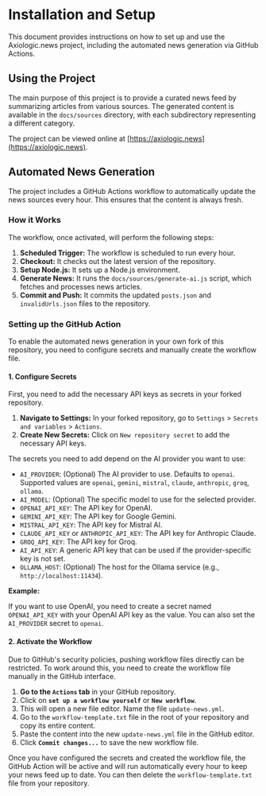 # Installation and Setup

This document provides instructions on how to set up and use the Axiologic.news project, including the automated news generation via GitHub Actions.

## Using the Project

The main purpose of this project is to provide a curated news feed by summarizing articles from various sources. The generated content is available in the `docs/sources` directory, with each subdirectory representing a different category.

The project can be viewed online at [https://axiologic.news](https://axiologic.news).

## Automated News Generation

The project includes a GitHub Actions workflow to automatically update the news sources every hour. This ensures that the content is always fresh.

### How it Works

The workflow, once activated, will perform the following steps:

1.  **Scheduled Trigger:** The workflow is scheduled to run every hour.
2.  **Checkout:** It checks out the latest version of the repository.
3.  **Setup Node.js:** It sets up a Node.js environment.
4.  **Generate News:** It runs the `docs/sources/generate-ai.js` script, which fetches and processes news articles.
5.  **Commit and Push:** It commits the updated `posts.json` and `invalidUrls.json` files to the repository.

### Setting up the GitHub Action

To enable the automated news generation in your own fork of this repository, you need to configure secrets and manually create the workflow file.

#### 1. Configure Secrets

First, you need to add the necessary API keys as secrets in your forked repository.

1.  **Navigate to Settings:** In your forked repository, go to `Settings` > `Secrets and variables` > `Actions`.
2.  **Create New Secrets:** Click on `New repository secret` to add the necessary API keys.

The secrets you need to add depend on the AI provider you want to use:

-   `AI_PROVIDER`: (Optional) The AI provider to use. Defaults to `openai`. Supported values are `openai`, `gemini`, `mistral`, `claude`, `anthropic`, `groq`, `ollama`.
-   `AI_MODEL`: (Optional) The specific model to use for the selected provider.
-   `OPENAI_API_KEY`: The API key for OpenAI.
-   `GEMINI_API_KEY`: The API key for Google Gemini.
-   `MISTRAL_API_KEY`: The API key for Mistral AI.
-   `CLAUDE_API_KEY` or `ANTHROPIC_API_KEY`: The API key for Anthropic Claude.
-   `GROQ_API_KEY`: The API key for Groq.
-   `AI_API_KEY`: A generic API key that can be used if the provider-specific key is not set.
-   `OLLAMA_HOST`: (Optional) The host for the Ollama service (e.g., `http://localhost:11434`).

**Example:**

If you want to use OpenAI, you need to create a secret named `OPENAI_API_KEY` with your OpenAI API key as the value. You can also set the `AI_PROVIDER` secret to `openai`.

#### 2. Activate the Workflow

Due to GitHub's security policies, pushing workflow files directly can be restricted. To work around this, you need to create the workflow file manually in the GitHub interface.

1.  **Go to the `Actions` tab** in your GitHub repository.
2.  Click on **`set up a workflow yourself`** or **`New workflow`**.
3.  This will open a new file editor. Name the file `update-news.yml`.
4.  Go to the `workflow-template.txt` file in the root of your repository and copy its entire content.
5.  Paste the content into the new `update-news.yml` file in the GitHub editor.
6.  Click **`Commit changes...`** to save the new workflow file.

Once you have configured the secrets and created the workflow file, the GitHub Action will be active and will run automatically every hour to keep your news feed up to date. You can then delete the `workflow-template.txt` file from your repository.
